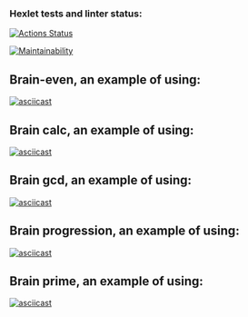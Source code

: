 ### Hexlet tests and linter status:
[![Actions Status](https://github.com/Timo4ey/python-project-49/workflows/hexlet-check/badge.svg)](https://github.com/Timo4ey/python-project-49/actions)

[![Maintainability](https://api.codeclimate.com/v1/badges/06c65a8ab4af5d81aca8/maintainability)](https://codeclimate.com/github/Timo4ey/python-project-49/maintainability)

## Brain-even, an example of using:
[![asciicast](https://asciinema.org/a/hURrtchnt8VoZ0Q7pehxBJAsC.svg)](https://asciinema.org/a/hURrtchnt8VoZ0Q7pehxBJAsC)

## Brain calc, an example of using:
[![asciicast](https://asciinema.org/a/z28aJxLGfhWvYnFQZQLc1ghkY.svg)](https://asciinema.org/a/z28aJxLGfhWvYnFQZQLc1ghkY)

## Brain gcd, an example of using:
[![asciicast](https://asciinema.org/a/H5KVVxoD0F1YWjvgbI7F5adco.svg)](https://asciinema.org/a/H5KVVxoD0F1YWjvgbI7F5adco)

## Brain progression, an example of using:
[![asciicast](https://asciinema.org/a/5uiACtgamCET81b2UIEIvg98M.svg)](https://asciinema.org/a/5uiACtgamCET81b2UIEIvg98M)

## Brain prime, an example of using:
[![asciicast](https://asciinema.org/a/TirwomEocN5BlQdvnoCBT29o6.svg)](https://asciinema.org/a/TirwomEocN5BlQdvnoCBT29o6)
